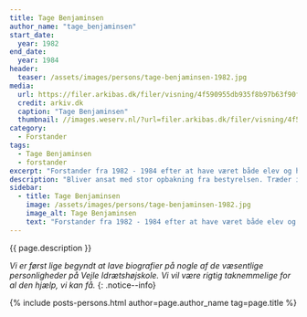 ```yaml
---
title: Tage Benjaminsen
author_name: "tage_benjaminsen"
start_date: 
  year: 1982
end_date:
  year: 1984
header:
  teaser: /assets/images/persons/tage-benjaminsen-1982.jpg
media: 
  url: https://filer.arkibas.dk/filer/visning/4f590955db935f8b97b63f90f0e7abf9?t=da85b8643e1afcd010584bdd81f60cbb8363973b334dd7466b7a04cba37c8fdf
  credit: arkiv.dk
  caption: "Tage Benjaminsen"
  thumbnail: //images.weserv.nl/?url=filer.arkibas.dk/filer/visning/4f590955db935f8b97b63f90f0e7abf9?t=da85b8643e1afcd010584bdd81f60cbb8363973b334dd7466b7a04cba37c8fdf&w=100
category:
  - Forstander
tags:
  - Tage Benjaminsen
  - forstander
excerpt: "Forstander fra 1982 - 1984 efter at have været både elev og højskolelærer på Den Jyske Idrætsskole. Starter efterfølgende Sundhedshøjskolen i Skagen."
description: "Bliver ansat med stor opbakning fra bestyrelsen. Træder ind i et splittet lærerkollegium og vælger efter to år at få nye udfordringer med at starte en ny højskole i Skagen."
sidebar:
  - title: Tage Benjaminsen
    image: /assets/images/persons/tage-benjaminsen-1982.jpg
    image_alt: Tage Benjaminsen
    text: "Forstander fra 1982 - 1984 efter at have været både elev og højskolelærer på Den Jyske Idrætsskole. Starter efterfølgende Sundhedshøjskolen i Skagen."
---
```


{{ page.description }}

_Vi er først lige begyndt at lave biografier på nogle af de væsentlige personligheder på Vejle Idrætshøjskole. Vi vil være rigtig taknemmelige for al den hjælp, vi kan få._
{: .notice--info}

{% include posts-persons.html author=page.author_name tag=page.title %}
